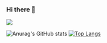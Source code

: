 ### Hi there 👋
<a href="https://velog.io/@asbazq" target="_blank"><img src="https://img.shields.io/badge/Velog-20C997?style=flat-square&logo=Velog&logoColor=white"/></a>

<!--
**asbazq/asbazq** is a ✨ _special_ ✨ repository because its `README.md` (this file) appears on your GitHub profile.

Here are some ideas to get you started:

- 🔭 I’m currently working on ...
- 🌱 I’m currently learning ...
- 👯 I’m looking to collaborate on ...
- 🤔 I’m looking for help with ...
- 💬 Ask me about ...
- 📫 How to reach me: ...
- 😄 Pronouns: ...
- ⚡ Fun fact: ...
-->
![Anurag's GitHub stats](https://github-readme-stats.vercel.app/api?username=asbazq&show_icons=true&theme=radical)
[![Top Langs](https://github-readme-stats.vercel.app/api/top-langs/?username=asbazq&layout=compact)](https://github.com/anuraghazra/github-readme-stats)
